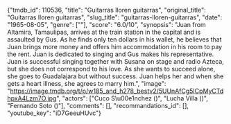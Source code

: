 {"tmdb_id": 110536, "title": "Guitarras lloren guitarras", "original_title": "Guitarras lloren guitarras", "slug_title": "guitarras-lloren-guitarras", "date": "1965-08-05", "genre": [""], "score": "6.0/10", "synopsis": "Juan from Altamira, Tamaulipas, arrives at the train station in the capital and is assaulted by Gus. As he finds only ten dollars in his wallet, he believes that Juan brings more money and offers him accommodation in his room to pay the rent. Juan is dedicated to singing and Gus makes his representative. Juan is successful singing  together with Susana on stage and radio Azteca, but she does not correspond to his love. As she wants to succeed alone, she goes to Guadalajara but without success. Juan helps her and when she gets a heart illness, she agrees to marry him.", "image": "https://image.tmdb.org/t/p/w185_and_h278_bestv2/5UUnAfCg5ICpMyCTdhpxA4Lzm7O.jpg", "actors": ["Cuco S\u00e1nchez ()", "Lucha Villa ()", "Fernando Soto ()"], "comments": [], "recommandations_id": [], "youtube_key": "iD7GeeuHUvc"}